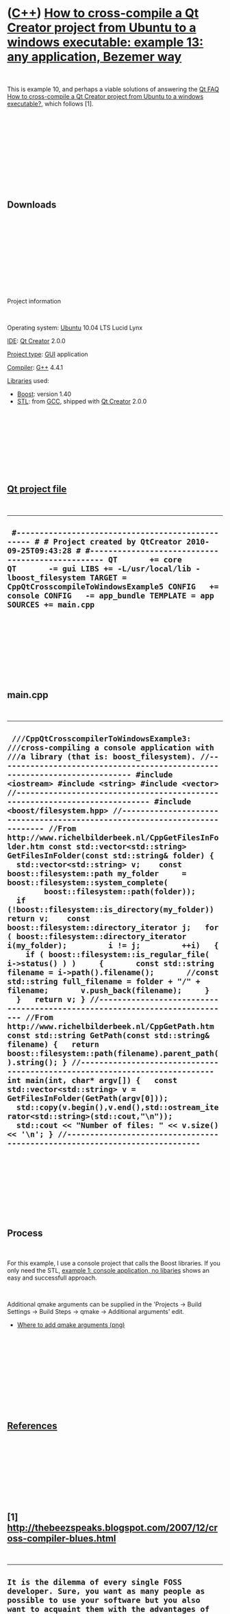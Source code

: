 



 

 

 

 

 

([C++](Cpp.htm)) [How to cross-compile a Qt Creator project from Ubuntu to a windows executable: example 13: any application, Bezemer way](CppQtCrosscompileToWindowsExample13.htm)
===================================================================================================================================================================================

 

This is example 10, and perhaps a viable solutions of answering the [Qt
FAQ](CppQtFaq.htm) [How to cross-compile a Qt Creator project from
Ubuntu to a windows executable?](CppQtCrosscompileToWindows.htm), which
follows \[1\].

 

 

 

 

 

 

Downloads
---------

 

 

 

 

 

 

Project information

 

Operating system: [Ubuntu](http://www.ubuntu.com) 10.04 LTS Lucid Lynx

[IDE](CppIde.htm): [Qt Creator](CppQtCreator.htm) 2.0.0

[Project type](CppQtProjectType.htm): [GUI](CppGui.htm) application

[Compiler](CppCompiler.htm): [G++](CppGpp.htm) 4.4.1

[Libraries](CppLibrary.htm) used:

-   [Boost](CppBoost.htm): version 1.40
-   [STL](CppStl.htm): from [GCC](CppGcc.htm), shipped with [Qt
    Creator](CppQt.htm) 2.0.0

 

 

 

 

 

[Qt project file](CppQtProjectFile.htm)
---------------------------------------

 

  ------------------------------------------------------------------------------------------------------------------------------------------------------------------------------------------------------------------------------------------------------------------------------------------------------------------------------------------------------------------------
  ` #------------------------------------------------- # # Project created by QtCreator 2010-09-25T09:43:28 # #------------------------------------------------- QT       += core QT       -= gui LIBS += -L/usr/local/lib -lboost_filesystem TARGET = CppQtCrosscompileToWindowsExample5 CONFIG   += console CONFIG   -= app_bundle TEMPLATE = app SOURCES += main.cpp`
  ------------------------------------------------------------------------------------------------------------------------------------------------------------------------------------------------------------------------------------------------------------------------------------------------------------------------------------------------------------------------

 

 

 

 

 

main.cpp
--------

 

  --------------------------------------------------------------------------------------------------------------------------------------------------------------------------------------------------------------------------------------------------------------------------------------------------------------------------------------------------------------------------------------------------------------------------------------------------------------------------------------------------------------------------------------------------------------------------------------------------------------------------------------------------------------------------------------------------------------------------------------------------------------------------------------------------------------------------------------------------------------------------------------------------------------------------------------------------------------------------------------------------------------------------------------------------------------------------------------------------------------------------------------------------------------------------------------------------------------------------------------------------------------------------------------------------------------------------------------------------------------------------------------------------------------------------------------------------------------------------------------------------------------------------------------------------------------------------------------------------------------------------------------------------------------------------------------------------------------------------------------------------------------------------------------------------------------------------------------------------------------------------------------------------------------------------------
  ` ///CppQtCrosscompilerToWindowsExample3: ///cross-compiling a console application with ///a library (that is: boost_filesystem). //--------------------------------------------------------------------------- #include <iostream> #include <string> #include <vector> //--------------------------------------------------------------------------- #include <boost/filesystem.hpp> //--------------------------------------------------------------------------- //From http://www.richelbilderbeek.nl/CppGetFilesInFolder.htm const std::vector<std::string> GetFilesInFolder(const std::string& folder) {   std::vector<std::string> v;    const boost::filesystem::path my_folder     = boost::filesystem::system_complete(         boost::filesystem::path(folder));    if (!boost::filesystem::is_directory(my_folder)) return v;    const boost::filesystem::directory_iterator j;   for ( boost::filesystem::directory_iterator i(my_folder);         i != j;         ++i)   {     if ( boost::filesystem::is_regular_file( i->status() ) )     {       const std::string filename = i->path().filename();       //const std::string full_filename = folder + "/" + filename;       v.push_back(filename);     }   }   return v; } //--------------------------------------------------------------------------- //From http://www.richelbilderbeek.nl/CppGetPath.htm const std::string GetPath(const std::string& filename) {   return boost::filesystem::path(filename).parent_path().string(); } //--------------------------------------------------------------------------- int main(int, char* argv[]) {   const std::vector<std::string> v = GetFilesInFolder(GetPath(argv[0]));   std::copy(v.begin(),v.end(),std::ostream_iterator<std::string>(std::cout,"\n"));   std::cout << "Number of files: " << v.size() << '\n'; } //---------------------------------------------------------------------------`
  --------------------------------------------------------------------------------------------------------------------------------------------------------------------------------------------------------------------------------------------------------------------------------------------------------------------------------------------------------------------------------------------------------------------------------------------------------------------------------------------------------------------------------------------------------------------------------------------------------------------------------------------------------------------------------------------------------------------------------------------------------------------------------------------------------------------------------------------------------------------------------------------------------------------------------------------------------------------------------------------------------------------------------------------------------------------------------------------------------------------------------------------------------------------------------------------------------------------------------------------------------------------------------------------------------------------------------------------------------------------------------------------------------------------------------------------------------------------------------------------------------------------------------------------------------------------------------------------------------------------------------------------------------------------------------------------------------------------------------------------------------------------------------------------------------------------------------------------------------------------------------------------------------------------------------

 

 

 

 

 

Process
-------

 

For this example, I use a console project that calls the Boost
libraries. If you only need the STL, [example 1: console application, no
libaries](CppQtCrosscompileToWindowsExample1.htm) shows an easy and
successfull approach.

 

Additional qmake arguments can be supplied in the 'Projects -&gt; Build
Settings -&gt; Build Steps -&gt; qmake -&gt; Additional arguments' edit.

-   [Where to add qmake
    arguments (png)](CppQtCrosscompileToWindowsExample5.png)

 

 

 

 

 

 

[References](CppReferences.htm)
-------------------------------

 

 

 

 

 

\[1\] http://thebeezspeaks.blogspot.com/2007/12/cross-compiler-blues.html
-------------------------------------------------------------------------

 

  -------------------------------------------------------------------------------------------------------------------------------------------------------------------------------------------------------------------------------------------------------------------------------------------------------------------------------------------------------------------------------------------------------------------------------------------------------------------------------------------------------------------------------------------------------------------------------------------------------------------------------------------------------------------------------------------------------------------------------------------------------------------------------------------------------------------------------------------------------------------------------------------------------------------------------------------------------------------------------------------------------------------------------------------------------------------------------------------------------------------------------------------------------------------------------------------------------------------------------------------------------------------------------------------------------------------------------------------------------------------------------------------------------------------------------------------------------------------------------------------------------------------------------------------------------------------------------------------------------------------------------------------------------------------------------------------------------------------------------------------------------------------------------------------------------------------------------------------------------------------------------------------------------------------------------------------------------------------------------------------------------------------------------------------------------------------------------------------------------------------------------------------------------------------------------------------------------------------------------------------------------------------------------------------------------------------------------------------------------------------------------------------------------------------------------------------------------------------------------------------------------------------------------------------------------------------------------------------------------------------------------------------------------------------------------------------------------------------------------------------------------------------------------------------------------------------------------------------------------------------------------------------------------------------------------------------------------------------------------------------------------------------------------------------------------------------------------------------------------------------------------------------------------------------------------------------------------------------------------------------------------------------------------------------------------------------------------------------------------------------------------------------------------------------------------------------------------------------------------------------------------------------------------------------------------------------------------------------------------------------------------------------------------------------------------------------------------------------------------------------------------------------------------------------------------------------------------------------------------------------------------------------------------------------------------------------------------------------------------------------------------------------------------------------------------------------------------------------------------------------------------------------------------------------------------------------------------------------------------------------------------------------------------------------------------------------------------------------------------------------------------------------------------------------------------------------------------------------------------------------------------------------------------------------------------------------------------------------------------------------------------------------------------------------------------------------------------------------------------------------------------------------------------------------------------------------------------------------------------------------------------------------------------------------------------------------------------------------------------------------------------------------------------------------------------------------------------------------------------------------------------------------------------------------------------------------------------------------------------------------------------------------------------------------------------------------------------------------------------------------------------------------------------------------------------------------------------------------------------------------------------------------------------------------------------------------------------------------------------------------------------------------------------------------------------------------------------------------------------------------------------------------------------------------------------------------------------------------------------------------------------------------------------------------------------------------------------------------------------------------------------------------------------------------------------------------------------------------------------------------------------------------------------------------------------------------------------------------------------------------------------------------------------------------------------------------------------------------------------------------------------------------------------------------------------------------------------------------------------------------------------------------------------------------------------------------------------------------------------------------------------------------------------------------------------------------------------------------------------------------------------------------------------------------------------------------------------------------------------------------------------------------------------------------------------------------------------------------------------------------------------------------------------------------------------------------------------------------------------------------------------------------------------------------------------------------------------------------------------------------------------------------------------------------------------------------------------------------------------------------------------------------------------------------------------------------------------------------------------------------------------------------------------------------------------------------------------------------------------------------------------------------------------------------------------------------------------------------------------------------------------------------------------------------------------------------------------------------------------------------------------------------------------------------------------------------------------------------------------------------------------------------------------------------------------------------------------------------------------------------------------------------------------------------------------------------------------------------------------------------------------------------------------------------------------------------------------------------------------------------------------------------------------------------------------------------------------------------------------------------------------------------------------------------------------------------------------------------------------------------------------------------------------------------------------------------------------------------------------------------------------------------------------------------------------------------------------------------------------------------------------------------------------------------------------------------------------------------------------------------------------------------------------------------------------------------------------------------------------------------------------------------------------------------------------------------------------------------------------------------------------------------------------------------------------------------------------------------------------------------------------------------------------------------------------------------------------------------------------------------------------------------------------------------------------------------------------------------------------------------------------------------------------------------------------------------------------------------------------------------------------------------------------------------------------------------------------------------------------------------------------------------------------------------------------------------------------------------------------------------------------------------------------------------------------------------------------------------------------------------------------------------------------------------------------------------------------------------------------------------------------------------
  ` It is the dilemma of every single FOSS developer. Sure, you want as many people as possible to use your software but you also want to acquaint them with the advantages of FOSS as well. Some developers think it is a non-question: they don't give portability a single thought. Others do, but think it is better to force users by not making their program available under other Operating Systems. "If you want to use my program, that's cool, but switch to Linux first". Other developers, like me, think that it is better to let people use FOSS software under their current Operating System because nobody will make the switch for a single program. It is the strategy that projects like Firefox are using too. It is based on the presumption that when the reasons for switching are piling up the transition is less painful because they can continue to use the programs they know and love.  But that puts us developers into an another painful dilemma. In order to provide these packages we have to have access to these platforms. And that is not something we do lightly. First of all, there is the cost. Commercial Operating Systems are expensive - and let's face it - a pain in the neck due to all the copy protection features. Apart from that, why should you burden yourself with a more complex configuration, another development system and a new learning curve?  Well, there is a solution but it has it's drawbacks too: cross compilation. That means you can continue to use your current Operating System and development system but still are able to support other platforms. It seems too good to be true and - frankly - it is. Almost no distribution has cross development packages in its repository and I think that is a shame. Sure, you can try to compile them yourself but - believe me - that ain't that easy. I have been considering cross compilation for a long time because I didn't want to turn to a MS-Windows machine each and every time I wanted to make a new release. It is really a question of dependency because I always have to rely on my employer to provide such a beast. I run Linux at home and nothing else.  The procedure was always the same. Convert the sources to Microsoft text, put them on a memory stick, take the memory stick wherever the MS-Windows machine was located, copy the sources to the system, compile them, test the compilants, make the package, copy the package back on the memory stick, take the stick home, mount the stick, copy the package to the proper location and we're done. It was even worse when I switched employers because I had to rebuild the entire development system. It usually doesn't come on a vanilla MS-Windows machine nowadays, you know. Who's gonna use a C compiler when you're an IT consultant? Don't bug me with comments like doing this stuff during working hours. We got lunchtime and there is also overtime. It doesn't take me hours to make a package of a simple project, it's more like minutes.  But like I said, cross compilation isn't easy as well. A lot of information is outdated and when not it is mindboggingly complicated. I'm not afraid to compile KOffice or other 50 meg source packages - as a matter of fact that is the standard routine here since I'm still using SUSE 9.2. Never change a running system - but that is not important right now. Another consideration is that just because cross compilation is so complicated I'm afraid to break my current development system. Two compilers on the same system: is that gonna work?  I can tell you that it works. It works even very well. But you have to know where to start and how to get started. A good start is a simple script by Volker Grabsch that builds an MS-Windows C cross compiler and comes with a host of libraries. Just download it - I assume you know how to unpack a .tar.gz - and make a few simple preparations. First of all you have to decide where your compiler is going to reside. I chose /opt/mingw but any other location is alright too. Just remember to edit your .bashrc script in order to change $PATH:      export PATH=/opt/mingw/bin:$PATH  Next, create the directory. If you're afraid that the script might touch your current development environment, be sure you give yourself full access because you can run the entire script under your current user account:      su     cd /opt     mkdir mingw     chown habe mingw     chgrp users mingw     exit  Be sure to use the user account settings appropriate for your system; this is just an example. Next, make a tiny adjustment to the script. Don't take another route, you won't get a proper compilant. Line 96 to be exact:      PREFIX="/opt/mingw"  Now run it. Take a coffee and wait. Make it a big one. If all goes well you'll end up with a cross compiler in /opt/mingw and you're almost ready to run. You probably will have to make a few adjustments to your Makefile:      CC=$(CROSS)gcc     LD=$(CROSS)ld     AR=$(CROSS)ar  You may have to add a few others, depending on your project. Please refer to this page on cross compilation or the comments on the freshmeat page. All you have to do is type this:      make CROSS="i386-mingw32msvc-"  Depending on your project this may be a bit more complex, but now you got plenty of links to solve these issues. If you're using configure, all you have to do is:      ./configure --host="i386-mingw32msvc"     make  or this:      ./configure --target="i386-mingw32msvc"     make  Whatever works for you. In my case, it worked fine and I was very happy. So I got reckless and thought I could do the same for MS-DOS. I did some research and found the proper packages. Seemed easy enough, so I downloaded the binutils, crx and gcc packages, became root and installed them with:      rpm -Uvh package.rpm  Not much happened. I usually don't use source RPMs since I prefer .tar.gz. I faintly remembered that the last time I used them the beast built a binary package that I could install as usual. But that was several years ago. It could be a lapse of memory, I'm getting older too. After some time I found that they had wound up at /usr/src/packages and that was it. Note this location can be different on your system, you will have to find out for yourself. I decided to build them:      rpmbuild -bb djcrx.spec     rpmbuild -bb djcross-binutils.spec  It took another coffee, but there was nothing wrong with that. I ended up with two beautiful packages in RPMS:      rpm -Uvh djcrx-2.04pre-5.noarch.rpm     rpm -Uvh djcross-binutils-2.17-5.i686.rpm  Okay, next one:      rpmbuild -bb djcross-gcc.spec  Several requirements were not met. I had to have GNAT (what the hell is that??) and older versions of autoconf and automake. Now we're getting in dangerous territory. Two different versions of such crucial tools? Are they completely insane?! I found GNAT. That is an Ada compiler. Well, I can always remove them later. I installed those from DVD. Then the next hurdle, autoconf. I got that one from the GNU repository. First, I check where my autoconf was:      which autoconf  Then I built the old autoconf as a regular user:      ./configure     make  Finally I figured out where the beast would install itself:      make -n install  That proved to be /usr/local/bin. Fair enough. So I ran make install as superuser and renamed all executables, e.g.:      cd /usr/local/bin     mv autoconf autoconf-2.13  So, I had managed to resolve most - if not all - dependencies. I just had to edit the specfile (the horror):      sed -e 's:^\(AUTOCONF_OLD=\).*$:\1/usr/local/bin/autoconf-2.13:' \     -e 's:^\(AUTOHEADER_OLD=\).*$:\1/usr/local/bin/autoheader-2.13:' \  Now try again:      rpmbuild -bb --nodeps djcross-gcc.spec  And yes, it ran, it ran!! I took a coffee. I took another one. My girlfiend was sleeping on the bench by now. I made another pot of coffee. Hours were ticking by. It seemed as if the beast was building and rebuilding itself over and over again. The city was completely silent by now. And then the ultimate disaster: the Ada compiler build broke off with an error. Obviously, the build tried to create a whole bunch of compilers, not only C. For my own projects, I only use C. I do not create much F77, Ada or C++ packages for myself or others - zero to be exact - nor do I have any intention to do so. I went to study the spec file again. It seemed you could switch off several compiler builds, which is alright with me. I only want C. So I changed these lines:      --enable-languages=c,ada \     --enable-languages=c,c++,f95,objc,obj-c++,ada || exit 1  to this:      --enable-languages=c \     --enable-languages=c || exit 1  No mercy! Then I prepared another pot of coffee, sighed and tried again. Several hours later, the beast was done. Victory! I've done it, I've done it! It may or may not run, but I have completed the build! Out came a tiny 7 meg RPM.. Now install:      rpm -Uvh djcross-gcc-4.2.2-12ap.i686.rpm  I tested it and it worked fine:      make CROSS="i586-pc-msdosdjgpp-"  It installs itself into /usr/bin, but now I know that is not a problem. I was appalled by the way I had to make this work. It is these kind of builds that gives Linux a bad rap. And why? It is possible to change an old autoconf to new ones. It is easy to add a simple README or make a simple webpage concerning cross compilation that is not outdated. There is a lesson to be learned here, especially for those who maintain these cross compilation packages. Don't take the easy way, make a little effort. It does not only help FOSS, but also benefits your prospect users. If you don't take their way, they take the highway.  At least, for me the work is done. I'm very happy with my uptodate cross compilers since I can do all my compilation and packaging in the comfort of my Linux box. That's worth a night of hacking and a annoyed girlfriend, isn't it. Well, where the girlfriend is concerned, I'm not too sure.. ;-) `
  -------------------------------------------------------------------------------------------------------------------------------------------------------------------------------------------------------------------------------------------------------------------------------------------------------------------------------------------------------------------------------------------------------------------------------------------------------------------------------------------------------------------------------------------------------------------------------------------------------------------------------------------------------------------------------------------------------------------------------------------------------------------------------------------------------------------------------------------------------------------------------------------------------------------------------------------------------------------------------------------------------------------------------------------------------------------------------------------------------------------------------------------------------------------------------------------------------------------------------------------------------------------------------------------------------------------------------------------------------------------------------------------------------------------------------------------------------------------------------------------------------------------------------------------------------------------------------------------------------------------------------------------------------------------------------------------------------------------------------------------------------------------------------------------------------------------------------------------------------------------------------------------------------------------------------------------------------------------------------------------------------------------------------------------------------------------------------------------------------------------------------------------------------------------------------------------------------------------------------------------------------------------------------------------------------------------------------------------------------------------------------------------------------------------------------------------------------------------------------------------------------------------------------------------------------------------------------------------------------------------------------------------------------------------------------------------------------------------------------------------------------------------------------------------------------------------------------------------------------------------------------------------------------------------------------------------------------------------------------------------------------------------------------------------------------------------------------------------------------------------------------------------------------------------------------------------------------------------------------------------------------------------------------------------------------------------------------------------------------------------------------------------------------------------------------------------------------------------------------------------------------------------------------------------------------------------------------------------------------------------------------------------------------------------------------------------------------------------------------------------------------------------------------------------------------------------------------------------------------------------------------------------------------------------------------------------------------------------------------------------------------------------------------------------------------------------------------------------------------------------------------------------------------------------------------------------------------------------------------------------------------------------------------------------------------------------------------------------------------------------------------------------------------------------------------------------------------------------------------------------------------------------------------------------------------------------------------------------------------------------------------------------------------------------------------------------------------------------------------------------------------------------------------------------------------------------------------------------------------------------------------------------------------------------------------------------------------------------------------------------------------------------------------------------------------------------------------------------------------------------------------------------------------------------------------------------------------------------------------------------------------------------------------------------------------------------------------------------------------------------------------------------------------------------------------------------------------------------------------------------------------------------------------------------------------------------------------------------------------------------------------------------------------------------------------------------------------------------------------------------------------------------------------------------------------------------------------------------------------------------------------------------------------------------------------------------------------------------------------------------------------------------------------------------------------------------------------------------------------------------------------------------------------------------------------------------------------------------------------------------------------------------------------------------------------------------------------------------------------------------------------------------------------------------------------------------------------------------------------------------------------------------------------------------------------------------------------------------------------------------------------------------------------------------------------------------------------------------------------------------------------------------------------------------------------------------------------------------------------------------------------------------------------------------------------------------------------------------------------------------------------------------------------------------------------------------------------------------------------------------------------------------------------------------------------------------------------------------------------------------------------------------------------------------------------------------------------------------------------------------------------------------------------------------------------------------------------------------------------------------------------------------------------------------------------------------------------------------------------------------------------------------------------------------------------------------------------------------------------------------------------------------------------------------------------------------------------------------------------------------------------------------------------------------------------------------------------------------------------------------------------------------------------------------------------------------------------------------------------------------------------------------------------------------------------------------------------------------------------------------------------------------------------------------------------------------------------------------------------------------------------------------------------------------------------------------------------------------------------------------------------------------------------------------------------------------------------------------------------------------------------------------------------------------------------------------------------------------------------------------------------------------------------------------------------------------------------------------------------------------------------------------------------------------------------------------------------------------------------------------------------------------------------------------------------------------------------------------------------------------------------------------------------------------------------------------------------------------------------------------------------------------------------------------------------------------------------------------------------------------------------------------------------------------------------------------------------------------------------------------------------------------------------------------------------------------------------------------------------------------------------------------------------------------------------------------------------------------------------------------------------------------------------------------------------------------------------------------------------------------------------------------------------------------------------------------------------------------------------------------------------------------------------------------------------------------------------------------------------------------------------------------------------------------------------------------------------------------------------------------------------------------

 

 

 

 

 

\[2\] http://freshmeat.net/projects/mingw\_cross\_env/?branch\_id=70526&release\_id=268378
------------------------------------------------------------------------------------------

 

 

 

 

 





 



